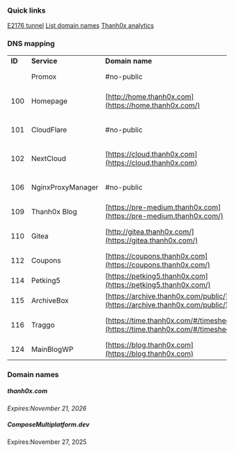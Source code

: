 ### Quick links
[E2176 tunnel](https://one.dash.cloudflare.com/0b03eb3565bdcf6ce2aea107b9679223/networks/tunnels/cfd_tunnel/ab1e2d79-d59a-46a3-9169-35a287cf8154/edit?tab=publicHostname)
[List domain names](https://dash.cloudflare.com/0b03eb3565bdcf6ce2aea107b9679223/home/domains)
[Thanh0x analytics](https://dash.cloudflare.com/0b03eb3565bdcf6ce2aea107b9679223/thanh0x.com)

### DNS mapping

|        |                   |                                                                                        |                        |                                                                            |
| ------ | ----------------- | -------------------------------------------------------------------------------------- | ---------------------- | -------------------------------------------------------------------------- |
| **ID** | **Service**       | **Domain name**                                                                        | Provider               | **Local IP address**                                                       |
|        | Promox            | #no-public                                                                             |                        | [https://192.168.1.100:8006](https://192.168.1.100:8006/#v1:0:18:4:::::::) |
| 100    | Homepage          | [http://home.thanh0x.com](https://home.thanh0x.com/)                                   | #promox-helper-scripts | http://192.168.1.119:3000                                                  |
| 101    | CloudFlare        | #no-public                                                                             | #promox-helper-scripts | 192.168.1.101                                                              |
| 102    | NextCloud         | [https://cloud.thanh0x.com](https://cloud.thanh0x.com)                                 | #promox-helper-scripts | http://192.168.1.110:43                                                    |
| 106    | NginxProxyManager | #no-public                                                                             | #promox-helper-scripts | http://192.168.1.254:81                                                    |
| 109    | Thanh0x Blog      | [https://pre-medium.thanh0x.com](https://pre-medium.thanh0x.com/)                      | Officie site           | https://192.168.1.134:443                                                  |
| 110    | Gitea             | [http://gitea.thanh0x.com/](https://gitea.thanh0x.com/)                                | #promox-helper-scripts | http://192.168.1.111:80                                                    |
| 112    | Coupons           | [https://coupons.thanh0x.com](https://coupons.thanh0x.com/)                            | #self-createed         | http://192.168.1.173:8080                                                  |
| 114    | Petking5          | [https://petking5.thanh0x.com](https://petking5.thanh0x.com/)                          | #community-script      | 192.168.1.156:2368                                                         |
| 115    | ArchiveBox        | [https://archive.thanh0x.com/public/](https://archive.thanh0x.com/public/)             | #community-script      | http://192.168.1.106:8000                                                  |
| 116    | Traggo            | [https://time.thanh0x.com/#/timesheet/list](https://time.thanh0x.com/#/timesheet/list) | #promox-helper-scripts | http://192.168.1.151:3030                                                  |
| 124    | MainBlogWP        | [https://blog.thanh0x.com](https://blog.thanh0x.com)                                   | #turnkey               | http://192.168.1.123:80                                                    |

### Domain names
##### thanh0x.com
*Expires:November 21, 2026*
##### ComposeMultiplatform.dev
Expires:November 27, 2025
